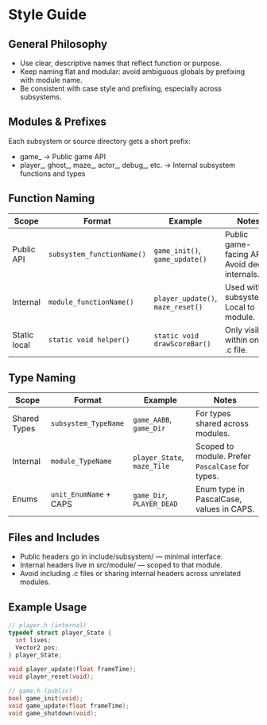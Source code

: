 # Style Guide

## General Philosophy

* Use clear, descriptive names that reflect function or purpose.
* Keep naming flat and modular: avoid ambiguous globals by prefixing with module name.
* Be consistent with case style and prefixing, especially across subsystems.

## Modules & Prefixes

Each subsystem or source directory gets a short prefix:

* game_ → Public game API
* player_, ghost_, maze_, actor_, debug_, etc. → Internal subsystem functions and types

## Function Naming

| Scope        | Format                     | Example                           | Notes                                         |
| ------------ | -------------------------- | --------------------------------- | --------------------------------------------- |
| Public API   | `subsystem_functionName()` | `game_init()`, `game_update()`    | Public game-facing API. Avoid deep internals. |
| Internal     | `module_functionName()`    | `player_update()`, `maze_reset()` | Used within subsystems. Local to module.      |
| Static local | `static void helper()`     | `static void drawScoreBar()`      | Only visible within one .c file.              |

## Type Naming

| Scope        | Format                   | Example                     | Notes                                            |
| ------------ | ------------------------ | --------------------------- | ------------------------------------------------ |
| Shared Types | `subsystem_TypeName`     | `game_AABB`, `game_Dir`     | For types shared across modules.                 |
| Internal     | `module_TypeName`        | `player_State`, `maze_Tile` | Scoped to module. Prefer `PascalCase` for types. |
| Enums        | `unit_EnumName` + CAPS   | `game_Dir`, `PLAYER_DEAD`   | Enum type in PascalCase, values in CAPS.         |

## Files and Includes

* Public headers go in include/subsystem/ — minimal interface.
* Internal headers live in src/module/ — scoped to that module.
* Avoid including .c files or sharing internal headers across unrelated modules.

## Example Usage

```c
// player.h (internal)
typedef struct player_State {
  int lives;
  Vector2 pos;
} player_State;

void player_update(float frameTime);
void player_reset(void);
```

```c
// game.h (public)
bool game_init(void);
void game_update(float frameTime);
void game_shutdown(void);
```
